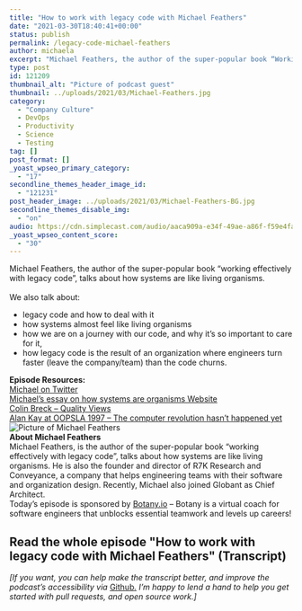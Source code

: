 ```yaml
---
title: "How to work with legacy code with Michael Feathers"
date: "2021-03-30T18:40:41+00:00"
status: publish
permalink: /legacy-code-michael-feathers
author: michaela
excerpt: "Michael Feathers, the author of the super-popular book “Working effectively with legacy code”, talks about how systems are like living organisms."
type: post
id: 121209
thumbnail_alt: "Picture of podcast guest"
thumbnail: ../uploads/2021/03/Michael-Feathers.jpg
category:
  - "Company Culture"
  - DevOps
  - Productivity
  - Science
  - Testing
tag: []
post_format: []
_yoast_wpseo_primary_category:
  - "17"
secondline_themes_header_image_id:
  - "121231"
post_header_image: ../uploads/2021/03/Michael-Feathers-BG.jpg
secondline_themes_disable_img:
  - "on"
audio: https://cdn.simplecast.com/audio/aaca909a-e34f-49ae-a86f-f59e4fa807f0/episodes/c51d6cda-2f16-4872-bfa5-20472d0ed1d6/audio/5700cc3c-c308-46ed-bd29-3225db1dfd6f/default_tc.mp3
_yoast_wpseo_content_score:
  - "30"
---
```


<div class="episode-about">
Michael Feathers, the author of the super-popular book “working effectively with legacy code”, talks about how systems are like living organisms.
<br/> <br/>We also talk about:
<ul>
<li> legacy code and how to deal with it</li>
<li> how systems almost feel like living organisms</li>
<li> how we are on a journey with our code, and why it’s so important to care for it,</li>
<li> how legacy code is the result of an organization where engineers turn faster (leave the company/team) than the code churns.</li>
</ul>
</div>
<div class=" episode-links">
<b>Episode Resources:</b><br/>
<a href="https://twitter.com/mfeathers">Michael on Twitter</a><br/>
<a href="https://www.r7krecon.com/provocation">Michael’s essay on how systems are organisms Website</a><br/>
<a href="https://blog.colinbreck.com/using-quality-views-to-communicate-software-quality-and-evolution/">Colin Breck – Quality Views</a><br/>
<a href="https://www.youtube.com/watch?v=oKg1hTOQXoY">Alan Kay at OOPSLA 1997 – The computer revolution hasn’t happened yet</a><br/>
</div>

<div class="row pt-2 align-items-center">
<div class="col-4 guest-picture">
<img src="../uploads/2021/03/Michael-Feathers.jpg" alt="Picture of Michael Feathers"/>
</div>
<div class="col-8 guest-about">
<b>About Michael Feathers</b><br/>
Michael Feathers, is the author of the super-popular book “working effectively with legacy code”, talks about how systems are like living organisms. He is also the founder and director of R7K Research and Conveyance, a company that helps engineering teams with their software and organization design. Recently, Michael also joined Globant as Chief Architect.
</div>
</div>

<div class="sponsorship">Today’s episode is sponsored by <a href="https://www.botany.io/" target="_blank" rel="noopener noreferrer">Botany.io</a> – Botany is a virtual coach for software engineers that unblocks essential teamwork and levels up careers!</div>

## Read the whole episode "How to work with legacy code with Michael Feathers" (Transcript)

_\[If you want, you can help make the transcript better, and improve the podcast’s accessibility via_ [Github](https://github.com/mgreiler/se-unlocked/tree/master/Transcripts)_[.](https://github.com/mgreiler/se-unlocked/tree/master/Transcripts) I’m happy to lend a hand to help you get started with pull requests, and open source work.\]_
